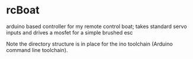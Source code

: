 rcBoat
======

arduino based controller for my remote control boat; takes standard servo inputs and drives a mosfet for a simple brushed esc

Note the directory structure is in place for the ino toolchain (Arduino command line toolchain).

